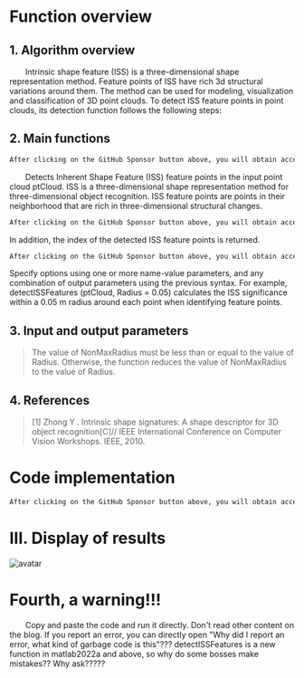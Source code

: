 #  Function overview 

##  1. Algorithm overview 

   Intrinsic shape feature (ISS) is a three-dimensional shape representation method. Feature points of ISS have rich 3d structural variations around them. The method can be used for modeling, visualization and classification of 3D point clouds. To detect ISS feature points in point clouds, its detection function follows the following steps: 

##  2. Main functions 

  ```python  
After clicking on the GitHub Sponsor button above, you will obtain access permissions to my private code repository ( https://github.com/slowlon/my_code_bar ) to view this blog code. By searching the code number of this blog, you can find the code you need, code number is: 2024020309574524588
  ```  
   Detects Inherent Shape Feature (ISS) feature points in the input point cloud ptCloud. ISS is a three-dimensional shape representation method for three-dimensional object recognition. ISS feature points are points in their neighborhood that are rich in three-dimensional structural changes. 

  ```python  
After clicking on the GitHub Sponsor button above, you will obtain access permissions to my private code repository ( https://github.com/slowlon/my_code_bar ) to view this blog code. By searching the code number of this blog, you can find the code you need, code number is: 2024020309574524588
  ```  
 In addition, the index of the detected ISS feature points is returned. 

  ```python  
After clicking on the GitHub Sponsor button above, you will obtain access permissions to my private code repository ( https://github.com/slowlon/my_code_bar ) to view this blog code. By searching the code number of this blog, you can find the code you need, code number is: 2024020309574524588
  ```  
 Specify options using one or more name-value parameters, and any combination of output parameters using the previous syntax. For example, detectISSFeatures (ptCloud, Radius = 0.05) calculates the ISS significance within a 0.05 m radius around each point when identifying feature points. 

##  3. Input and output parameters 

>  The value of NonMaxRadius must be less than or equal to the value of Radius. Otherwise, the function reduces the value of NonMaxRadius to the value of Radius. 

##  4. References 

>  [1] Zhong Y . Intrinsic shape signatures: A shape descriptor for 3D object recognition[C]// IEEE International Conference on Computer Vision Workshops. IEEE, 2010. 

#  Code implementation 

  ```python  
After clicking on the GitHub Sponsor button above, you will obtain access permissions to my private code repository ( https://github.com/slowlon/my_code_bar ) to view this blog code. By searching the code number of this blog, you can find the code you need, code number is: 2024020309574524588
  ```  
#  III. Display of results 

 ![avatar]( b3c5056faabe460aa5b48d398a57cd25.png) 

#  Fourth, a warning!!! 

   Copy and paste the code and run it directly. Don't read other content on the blog. If you report an error, you can directly open "Why did I report an error, what kind of garbage code is this"??? detectISSFeatures is a new function in matlab2022a and above, so why do some bosses make mistakes?? Why ask?????  

